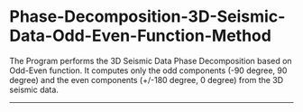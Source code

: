 # Phase-Decomposition-3D-Seismic-Data-Odd-Even-Function-Method
The Program performs the 3D Seismic Data Phase Decomposition based on Odd-Even function. It computes only the odd components (-90 degree, 90 degree) and the even components (+/-180 degree, 0 degree) from the 3D seismic data.

-----------------------------------------------------------------------------------------------------------------------------
